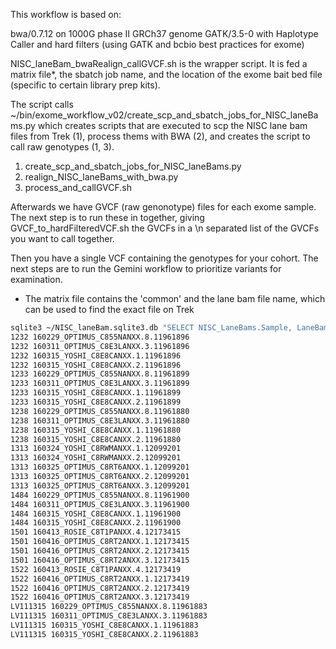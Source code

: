 This workflow is based on:  

bwa/0.7.12 on 1000G phase II GRCh37 genome
GATK/3.5-0 with Haplotype Caller and hard filters (using GATK and bcbio best practices for exome)

NISC_laneBam_bwaRealign_callGVCF.sh is the wrapper script. It is fed a matrix file*, the sbatch job name, and the location of the exome bait bed file (specific to certain library prep kits). 

The script calls ~/bin/exome_workflow_v02/create_scp_and_sbatch_jobs_for_NISC_laneBams.py which creates scripts that are executed to scp the NISC lane bam files from Trek (1), process thems with BWA (2), and creates the script to call raw genotypes (1, 3). 

1. create_scp_and_sbatch_jobs_for_NISC_laneBams.py
2. realign_NISC_laneBams_with_bwa.py
3. process_and_callGVCF.sh 

Afterwards we have GVCF (raw genonotype) files for each exome sample. The next step is to run these in together, giving GVCF_to_hardFilteredVCF.sh the GVCFs in a \n separated list of the GVCFs you want to call together. 

Then you have a single VCF containing the genotypes for your cohort. The next steps are to run the Gemini workflow to prioritize variants for examination. 





* The matrix file contains the 'common' and the lane bam file name, which can be used to find the exact file on Trek

```bash
sqlite3 ~/NISC_laneBam.sqlite3.db "SELECT NISC_LaneBams.Sample, LaneBam_File FROM NISC_LaneBams INNER JOIN Sample_Info ON NISC_LaneBams.Sample=Sample_Info.Sample WHERE Sample_Info.Project='DDL' AND Sample_Info.DateAdded='2016-05-04'" | sort | cut -d"|" -f1,2,3 --output-delimiter=' '
1232 160229_OPTIMUS_C855NANXX.8.11961896
1232 160311_OPTIMUS_C8E3LANXX.3.11961896
1232 160315_YOSHI_C8E8CANXX.1.11961896
1232 160315_YOSHI_C8E8CANXX.2.11961896
1233 160229_OPTIMUS_C855NANXX.8.11961899
1233 160311_OPTIMUS_C8E3LANXX.3.11961899
1233 160315_YOSHI_C8E8CANXX.1.11961899
1233 160315_YOSHI_C8E8CANXX.2.11961899
1238 160229_OPTIMUS_C855NANXX.8.11961880
1238 160311_OPTIMUS_C8E3LANXX.3.11961880
1238 160315_YOSHI_C8E8CANXX.1.11961880
1238 160315_YOSHI_C8E8CANXX.2.11961880
1313 160324_YOSHI_C8RWMANXX.1.12099201
1313 160324_YOSHI_C8RWMANXX.2.12099201
1313 160325_OPTIMUS_C8RT6ANXX.1.12099201
1313 160325_OPTIMUS_C8RT6ANXX.2.12099201
1313 160325_OPTIMUS_C8RT6ANXX.3.12099201
1484 160229_OPTIMUS_C855NANXX.8.11961900
1484 160311_OPTIMUS_C8E3LANXX.3.11961900
1484 160315_YOSHI_C8E8CANXX.1.11961900
1484 160315_YOSHI_C8E8CANXX.2.11961900
1501 160413_ROSIE_C8T1PANXX.4.12173415
1501 160416_OPTIMUS_C8RT2ANXX.1.12173415
1501 160416_OPTIMUS_C8RT2ANXX.2.12173415
1501 160416_OPTIMUS_C8RT2ANXX.3.12173415
1522 160413_ROSIE_C8T1PANXX.4.12173419
1522 160416_OPTIMUS_C8RT2ANXX.1.12173419
1522 160416_OPTIMUS_C8RT2ANXX.2.12173419
1522 160416_OPTIMUS_C8RT2ANXX.3.12173419
LV111315 160229_OPTIMUS_C855NANXX.8.11961883
LV111315 160311_OPTIMUS_C8E3LANXX.3.11961883
LV111315 160315_YOSHI_C8E8CANXX.1.11961883
LV111315 160315_YOSHI_C8E8CANXX.2.11961883
```
